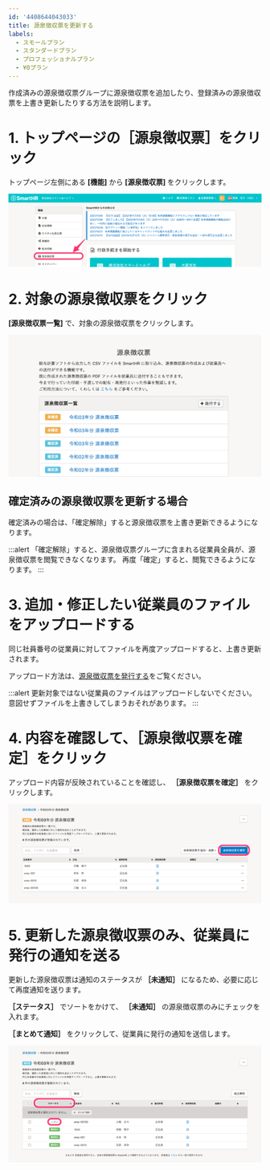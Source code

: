 ```yaml
---
id: '4408644043033'
title: 源泉徴収票を更新する
labels:
  - スモールプラン
  - スタンダードプラン
  - プロフェッショナルプラン
  - ¥0プラン
---
```

作成済みの源泉徴収票グループに源泉徴収票を追加したり、登録済みの源泉徴収票を上書き更新したりする方法を説明します。

# 1\. トップページの［源泉徴収票］をクリック

トップページ左側にある **\[機能\]** から **\[源泉徴収票\]** をクリックします。

![](./top.png)

# 2\. 対象の源泉徴収票をクリック

**\[源泉徴収票一覧\]** で、対象の源泉徴収票をクリックします。

![](./index.png)

## 確定済みの源泉徴収票を更新する場合

確定済みの場合は、「確定解除」すると源泉徴収票を上書き更新できるようになります。

:::alert
「確定解除」すると、源泉徴収票グループに含まれる従業員全員が、源泉徴収票を閲覧できなくなります。
再度「確定」すると、閲覧できるようになります。
:::

# 3\. 追加・修正したい従業員のファイルをアップロードする

同じ社員番号の従業員に対してファイルを再度アップロードすると、上書き更新されます。

アップロード方法は、[源泉徴収票を発行する](https://knowledge.smarthr.jp/hc/ja/articles/4409111670809)をご覧ください。

:::alert
更新対象ではない従業員のファイルはアップロードしないでください。
意図せずファイルを上書きしてしまうおそれがあります。
:::

# 4\. 内容を確認して、［源泉徴収票を確定］をクリック

アップロード内容が反映されていることを確認し、 **［源泉徴収票を確定］** をクリックします。

![](./kakutei.png)

# 5\. 更新した源泉徴収票のみ、従業員に発行の通知を送る

更新した源泉徴収票は通知のステータスが **［未通知］** になるため、必要に応じて再度通知を送ります。

 **［ステータス］** でソートをかけて、 **［未通知］** の源泉徴収票のみにチェックを入れます。

 **［まとめて通知］** をクリックして、従業員に発行の通知を送信します。

![](./tsuchi.png)
